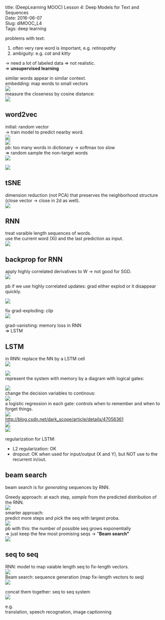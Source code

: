 title: (DeepLearning MOOC) Lesson 4: Deep Models for Text and Sequences     
Date: 2016-06-07           
Slug: dlMOOC_L4          
Tags: deep learning    
  
problems with text:   
  
1. often very rare word is important, e.g. *retinopathy*  
2. ambiguity: e.g. *cat* and *kitty*  
  
→ need a lot of labeled data ⇒ not realistic.   
⇒ **unsupervised learning**  
  
similar words appear in similar context.   
embedding: map words to small vectors  
![](../images/dlMOOC_L4/pasted_image.png)  
measure the closeness by cosine distance:   
![](../images/dlMOOC_L4/pasted_image003.png)  
  
word2vec  
--------  
initial: random vector  
→ train model to predict nearby word.   
![](../images/dlMOOC_L4/pasted_image001.png)  
![](../images/dlMOOC_L4/pasted_image004.png)  
pb: too many words in dictionary → softmax too slow  
⇒ random sample the non-target words   
![](../images/dlMOOC_L4/pasted_image005.png)  
  
![](../images/dlMOOC_L4/pasted_image006.png)  
  
  
tSNE  
----  
dimension reduction (not PCA) that preserves the neighborhood structure (close vector → close in 2d as well).   
![](../images/dlMOOC_L4/pasted_image002.png)  
  
  
RNN  
---  
treat varaible length sequences of words.   
use the current word (Xi) and the last prediction as input.   
![](../images/dlMOOC_L4/pasted_image007.png)  
  
backprop for RNN  
----------------  
apply highly correlated derivatives to W → not good for SGD.   
![](../images/dlMOOC_L4/pasted_image008.png)  
  
pb if we use highly correlated updates: grad either explod or it disappear quickly.   
  
![](../images/dlMOOC_L4/pasted_image009.png)  
  
fix grad-exploding: *clip*  
![](../images/dlMOOC_L4/pasted_image010.png)  
  
grad-vanishing: memory loss in RNN  
⇒ LSTM  
  
LSTM  
----  
in RNN: replace the NN by a LSTM cell  
![](../images/dlMOOC_L4/pasted_image011.png)  
  
![](../images/dlMOOC_L4/pasted_image013.png)  
represent the system with memory by a diagram with logical gates:   
  
![](../images/dlMOOC_L4/pasted_image014.png)  
change the decision variables to continous:  
![](../images/dlMOOC_L4/pasted_image012.png)  
a logistic regression in each gate: controls when to remember and when to forget things.   
![](../images/dlMOOC_L4/pasted_image015.png)  
<http://blog.csdn.net/dark_scope/article/details/47056361>  
![](../images/dlMOOC_L4/pasted_image024.png)  
![](../images/dlMOOC_L4/pasted_image023.png)  
  
  
regularization for LSTM:  
  
* L2 regularization: OK  
* dropout: OK when used for input/output (X and Y), but NOT use to the recurrent in/out.  
  
  
beam search  
-----------  
beam search is for *generating* sequences by RNN.   
  
Greedy approach: at each step, *sample* from the predicted distribution of the RNN.   
![](../images/dlMOOC_L4/pasted_image017.png)  
smarter approach:   
predict more steps and pick the seq with largest proba.   
![](../images/dlMOOC_L4/pasted_image018.png)  
pb with this: the number of possible seq grows exponentially   
⇒ just keep the few most promising seqs → "**Beam search"**  
![](../images/dlMOOC_L4/pasted_image016.png)  
  
seq to seq  
----------  
RNN: model to map vaiable length seq to fix-length vectors.   
![](../images/dlMOOC_L4/pasted_image021.png)  
Beam search: sequence generation (map fix-length vectors to seq)  
![](../images/dlMOOC_L4/pasted_image019.png)  
  
concat them together: seq to seq system  
![](../images/dlMOOC_L4/pasted_image022.png)  
  
e.g.   
translation, speech recognation, image captionning  
